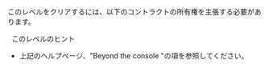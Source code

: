 このレベルをクリアするには、以下のコントラクトの所有権を主張する必要があります。

&nbsp;
このレベルのヒント

- 上記のヘルプページ、"Beyond the console "の項を参照してください。
